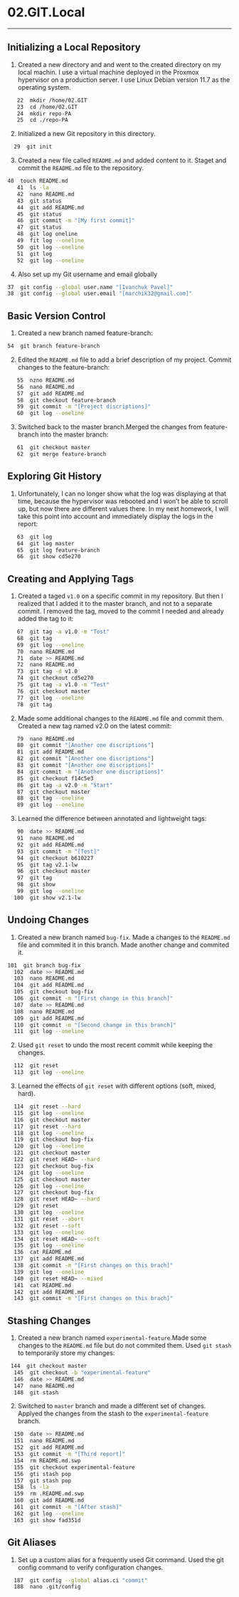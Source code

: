 # 02.GIT.Local
---

## Initializing a Local Repository

1. Created a new directory and and went to the created directory on my local machin.
I use a virtual machine deployed in the Proxmox hypervisor on a production server.
I use Linux Debian version 11.7 as the operating system.
```bash
   22  mkdir /home/02.GIT
   23  cd /home/02.GIT
   24  mkdir repo-PA
   25  cd ./repo-PA
```

2. Initialized a new Git repository in this directory.
```bash 
  29  git init
```

3. Created a new file called `README.md` and added content to it. Staget and commit the `README.md` file
 to the repository.
```bash
40  touch README.md
   41  ls -la
   42  nano README.md
   43  git status
   44  git add README.md
   45  git status
   46  git commit -m "[My first commit]"
   47  git status
   48  git log oneline
   49  fit log --oneline
   50  git log --oneline
   51  git log
   52  git log --oneline
```

4. Also set up my  Git username and email globally
```bash 
37  git config --global user.name "[Ivanchuk Pavel]"
38  git config --global user.email "[marchik32@gmail.com]"
```

## Basic Version Control

1. Created a new branch named feature-branch:
```bash
54  git branch feature-branch
```

2. Edited the `README.md` file to add a brief description of my project.
Commit changes to the feature-branch:
```bash
   55  nzno README.md
   56  nano README.md
   57  git add README.md
   58  git checkout feature-branch
   59  git commit -m "[Project discriptions]"
   60  git log --oneline
```

3. Switched back to the master branch.Merged the changes from feature-branch into the master branch:
```bash 
   61  git checkout master
   62  git merge feature-branch
```

## Exploring Git History

1. Unfortunately, I can no longer show what the log was displaying at that time, because the hypervisor was
 rebooted and I won’t be able to scroll up, but now there are different values there. In my next 
homework, I will take this point into account and immediately display the logs in the report:
```bash
   63  git log
   64  git log master
   65  git log feature-branch
   66  git show cd5e270
```

## Creating and Applying Tags

1. Created a taged `v1.0` on a specific commit in my  repository. But then I realized that I added it 
to the master branch, and not to a separate commit.
I removed the tag, moved to the commit I needed and already added the tag to it:
```bash
   67  git tag -a v1.0 -m "Test"
   68  git tag
   69  git log --oneline
   70  nano README.md
   71  date >> README.md
   72  nano README.md
   73  git tag -d v1.0
   74  git checkout cd5e270
   75  git tag -a v1.0 -m "Test"
   76  git checkout master
   77  git log --oneline
   78  git tag
```

2. Made some additional changes to the `README.md` file and commit them.
Created a new tag named v2.0 on the latest commit:
```bash
   79  nano README.md
   80  git commit "[Another one discriptions"]
   81  git add README.md
   82  git commit "[Another one discriptions"]
   83  git commit "[Another one discriptions]"
   84  git commit -m "[Another one discriptions]"
   85  git checkout f14c5e3
   86  git tag -a v2.0 -m "Start"
   87  git checkout master
   88  git tag --oneline
   89  git log --oneline
```

3. Learned the difference between annotated and lightweight tags:
```bash
   90  date >> README.md
   91  nano README.md
   92  git add README.md
   93  git commit -m "[Test]"
   94  git checkout b610227
   95  git tag v2.1-lw
   96  git checkout master
   97  git tag
   98  git show
   99  git log --oneline
  100  git show v2.1-lw
```

## Undoing Changes

1. Created a new branch named `bug-fix`. Made a changes to the `README.md` file and commited it in this branch.
Made another change and commited it.
```bash 
101  git branch bug-fix
  102  date >> README.md
  103  nano README.md
  104  git add README.md
  105  git checkout bug-fix
  106  git commit -m "[First change in this branch]"
  107  date >> README.md
  108  nano README.md
  109  git add README.md
  110  git commit -m "[Second change in this branch]"
  111  git log --oneline
````

2. Used `git reset` to undo the most recent commit while keeping the changes.
```bash
  112  git reset
  113  git log --oneline
```

3. Learned the effects of `git reset` with different options (soft, mixed, hard).
```bash
  114  git reset --hard
  115  git log --oneline
  116  git checkout master
  117  git reset --hard
  118  git log --oneline
  119  git checkout bug-fix
  120  git log --oneline
  121  git checkout master
  122  git reset HEAD~ --hard
  123  git checkout bug-fix
  124  git log --oneline
  125  git checkout master
  126  git log --oneline
  127  git checkout bug-fix
  128  git reset HEAD~ --hard
  129  git reset
  130  git log --oneline
  131  git reset --abort
  132  git reset --soft
  133  git log --oneline
  134  git reset HEAD~ --soft
  135  git log --oneline
  136  cat README.md
  137  git add README.md
  138  git commit -m "[First changes on this brach]"
  139  git log --oneline
  140  git reset HEAD~ --mixed
  141  cat README.md
  142  git add README.md
  143  git commit -m "[First changes on this brach]"
```

## Stashing Changes

1. Created a new branch named `experimental-feature`.Made some changes to the `README.md` file but 
do not commited them. Used `git stash` to temporarily store my changes:
```bash
 144  git checkout master
  145  git checkout -b "experimental-feature"
  146  date >> README.md
  147  nano README.md
  148  git stash
```

2. Switched to `master` branch and made a different set of changes.
Applyed the changes from the stash to the `experimental-feature` branch.
```bash 
  150  date >> README.md
  151  nano README.md
  152  git add README.md
  153  git commit -m "[Third report]"
  154  rm README.md.swp
  155  git checkout experimental-feature
  156  gti stash pop
  157  git stash pop
  158  ls -la
  159  rm .README.md.swp
  160  git add README.md
  161  git commit -m "[After stash]"
  162  git log --oneline
  163  git show fad351d
```

## Git Aliases 

1. Set up a custom alias for a frequently used Git command.
Used the git config command to verify configuration changes.

```bash 
  187  git config --global alias.ci "commit"
  188  nano .git/config
```


